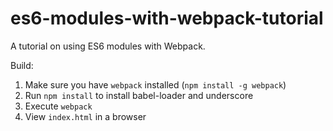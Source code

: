 # es6-modules-with-webpack-tutorial

A tutorial on using ES6 modules with Webpack.

Build:
1. Make sure you have `webpack` installed (`npm install -g webpack`)
2. Run `npm install` to install babel-loader and underscore
3. Execute `webpack`
4. View `index.html` in a browser
